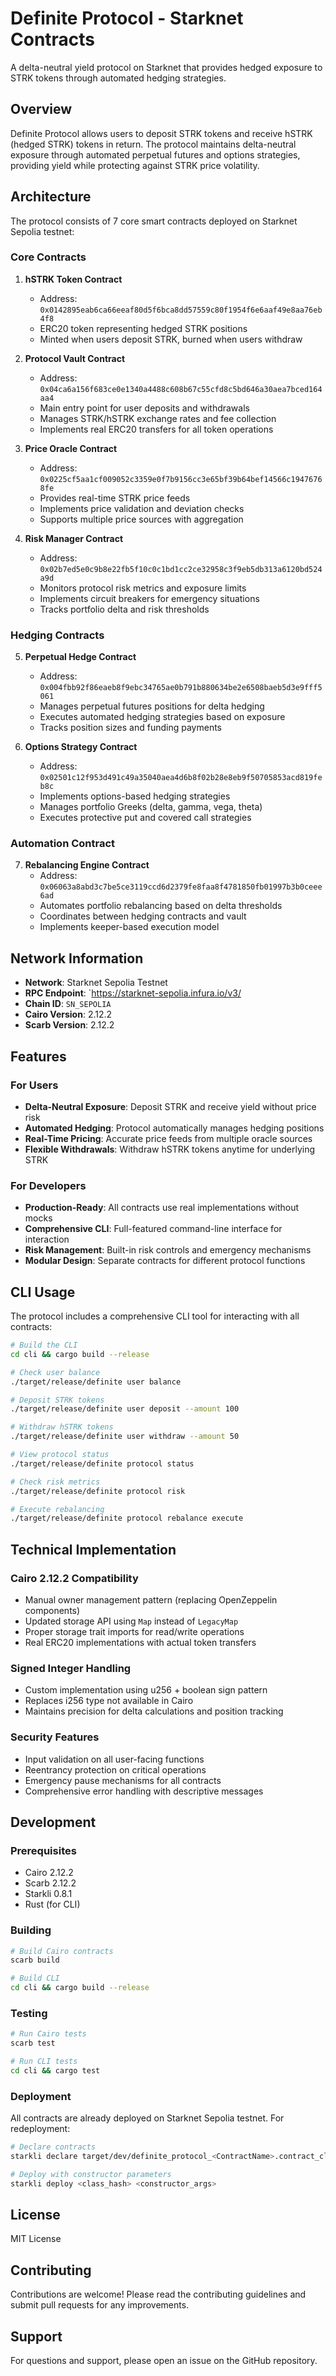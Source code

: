 # Definite Protocol - Starknet Contracts

A delta-neutral yield protocol on Starknet that provides hedged exposure to STRK tokens through automated hedging strategies.

## Overview

Definite Protocol allows users to deposit STRK tokens and receive hSTRK (hedged STRK) tokens in return. The protocol maintains delta-neutral exposure through automated perpetual futures and options strategies, providing yield while protecting against STRK price volatility.

## Architecture

The protocol consists of 7 core smart contracts deployed on Starknet Sepolia testnet:

### Core Contracts

1. **hSTRK Token Contract**
   - Address: `0x0142895eab6ca66eeaf80d5f6bca8dd57559c80f1954f6e6aaf49e8aa76eb4f8`
   - ERC20 token representing hedged STRK positions
   - Minted when users deposit STRK, burned when users withdraw

2. **Protocol Vault Contract**
   - Address: `0x04ca6a156f683ce0e1340a4488c608b67c55cfd8c5bd646a30aea7bced164aa4`
   - Main entry point for user deposits and withdrawals
   - Manages STRK/hSTRK exchange rates and fee collection
   - Implements real ERC20 transfers for all token operations

3. **Price Oracle Contract**
   - Address: `0x0225cf5aa1cf009052c3359e0f7b9156cc3e65bf39b64bef14566c19476768fe`
   - Provides real-time STRK price feeds
   - Implements price validation and deviation checks
   - Supports multiple price sources with aggregation

4. **Risk Manager Contract**
   - Address: `0x02b7ed5e0c9b8e22fb5f10c0c1bd1cc2ce32958c3f9eb5db313a6120bd524a9d`
   - Monitors protocol risk metrics and exposure limits
   - Implements circuit breakers for emergency situations
   - Tracks portfolio delta and risk thresholds

### Hedging Contracts

5. **Perpetual Hedge Contract**
   - Address: `0x004fbb92f86eaeb8f9ebc34765ae0b791b880634be2e6508baeb5d3e9fff5061`
   - Manages perpetual futures positions for delta hedging
   - Executes automated hedging strategies based on exposure
   - Tracks position sizes and funding payments

6. **Options Strategy Contract**
   - Address: `0x02501c12f953d491c49a35040aea4d6b8f02b28e8eb9f50705853acd819feb8c`
   - Implements options-based hedging strategies
   - Manages portfolio Greeks (delta, gamma, vega, theta)
   - Executes protective put and covered call strategies

### Automation Contract

7. **Rebalancing Engine Contract**
   - Address: `0x06063a8abd3c7be5ce3119ccd6d2379fe8faa8f4781850fb01997b3b0ceee6ad`
   - Automates portfolio rebalancing based on delta thresholds
   - Coordinates between hedging contracts and vault
   - Implements keeper-based execution model

## Network Information

- **Network**: Starknet Sepolia Testnet
- **RPC Endpoint**: `https://starknet-sepolia.infura.io/v3/
- **Chain ID**: `SN_SEPOLIA`
- **Cairo Version**: 2.12.2
- **Scarb Version**: 2.12.2

## Features

### For Users
- **Delta-Neutral Exposure**: Deposit STRK and receive yield without price risk
- **Automated Hedging**: Protocol automatically manages hedging positions
- **Real-Time Pricing**: Accurate price feeds from multiple oracle sources
- **Flexible Withdrawals**: Withdraw hSTRK tokens anytime for underlying STRK

### For Developers
- **Production-Ready**: All contracts use real implementations without mocks
- **Comprehensive CLI**: Full-featured command-line interface for interaction
- **Risk Management**: Built-in risk controls and emergency mechanisms
- **Modular Design**: Separate contracts for different protocol functions

## CLI Usage

The protocol includes a comprehensive CLI tool for interacting with all contracts:

```bash
# Build the CLI
cd cli && cargo build --release

# Check user balance
./target/release/definite user balance

# Deposit STRK tokens
./target/release/definite user deposit --amount 100

# Withdraw hSTRK tokens
./target/release/definite user withdraw --amount 50

# View protocol status
./target/release/definite protocol status

# Check risk metrics
./target/release/definite protocol risk

# Execute rebalancing
./target/release/definite protocol rebalance execute
```

## Technical Implementation

### Cairo 2.12.2 Compatibility
- Manual owner management pattern (replacing OpenZeppelin components)
- Updated storage API using `Map` instead of `LegacyMap`
- Proper storage trait imports for read/write operations
- Real ERC20 implementations with actual token transfers

### Signed Integer Handling
- Custom implementation using u256 + boolean sign pattern
- Replaces i256 type not available in Cairo
- Maintains precision for delta calculations and position tracking

### Security Features
- Input validation on all user-facing functions
- Reentrancy protection on critical operations
- Emergency pause mechanisms for all contracts
- Comprehensive error handling with descriptive messages

## Development

### Prerequisites
- Cairo 2.12.2
- Scarb 2.12.2
- Starkli 0.8.1
- Rust (for CLI)

### Building
```bash
# Build Cairo contracts
scarb build

# Build CLI
cd cli && cargo build --release
```

### Testing
```bash
# Run Cairo tests
scarb test

# Run CLI tests
cd cli && cargo test
```

### Deployment
All contracts are already deployed on Starknet Sepolia testnet. For redeployment:

```bash
# Declare contracts
starkli declare target/dev/definite_protocol_<ContractName>.contract_class.json

# Deploy with constructor parameters
starkli deploy <class_hash> <constructor_args>
```

## License

MIT License

## Contributing

Contributions are welcome! Please read the contributing guidelines and submit pull requests for any improvements.

## Support

For questions and support, please open an issue on the GitHub repository.
